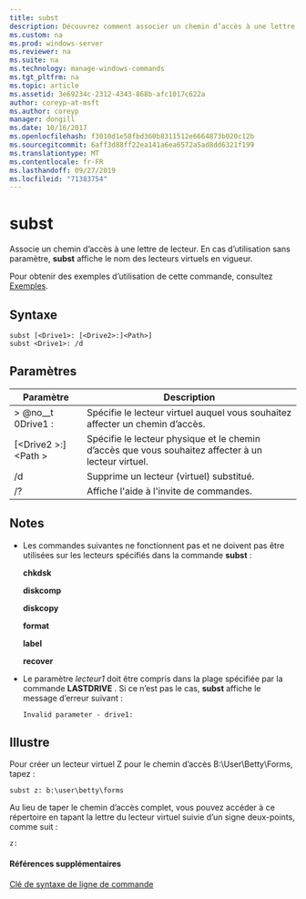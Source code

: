 ```yaml
---
title: subst
description: Découvrez comment associer un chemin d’accès à une lettre de lecteur.
ms.custom: na
ms.prod: windows-server
ms.reviewer: na
ms.suite: na
ms.technology: manage-windows-commands
ms.tgt_pltfrm: na
ms.topic: article
ms.assetid: 3e69234c-2312-4343-868b-afc1017c622a
author: coreyp-at-msft
ms.author: coreyp
manager: dongill
ms.date: 10/16/2017
ms.openlocfilehash: f3010d1e58fbd360b8311512e6664873b020c12b
ms.sourcegitcommit: 6aff3d88ff22ea141a6ea6572a5ad8dd6321f199
ms.translationtype: MT
ms.contentlocale: fr-FR
ms.lasthandoff: 09/27/2019
ms.locfileid: "71383754"
---
```

# <a name="subst"></a>subst



Associe un chemin d’accès à une lettre de lecteur. En cas d’utilisation sans paramètre, **subst** affiche le nom des lecteurs virtuels en vigueur.

Pour obtenir des exemples d’utilisation de cette commande, consultez [Exemples](#BKMK_examples).

## <a name="syntax"></a>Syntaxe

```
subst [<Drive1>: [<Drive2>:]<Path>] 
subst <Drive1>: /d
```

## <a name="parameters"></a>Paramètres

|Paramètre|Description|
|---------|-----------|
|> @no__t 0Drive1 :|Spécifie le lecteur virtuel auquel vous souhaitez affecter un chemin d’accès.|
|[\<Drive2 >:] \<Path >|Spécifie le lecteur physique et le chemin d’accès que vous souhaitez affecter à un lecteur virtuel.|
|/d|Supprime un lecteur (virtuel) substitué.|
|/?|Affiche l'aide à l'invite de commandes.|

## <a name="remarks"></a>Notes

-   Les commandes suivantes ne fonctionnent pas et ne doivent pas être utilisées sur les lecteurs spécifiés dans la commande **subst** :

    **chkdsk**

    **diskcomp**

    **diskcopy**

    **format**

    **label**

    **recover**
-   Le paramètre *lecteur1* doit être compris dans la plage spécifiée par la commande **LASTDRIVE** . Si ce n’est pas le cas, **subst** affiche le message d’erreur suivant :

    `Invalid parameter - drive1:`

## <a name="BKMK_examples"></a>Illustre

Pour créer un lecteur virtuel Z pour le chemin d’accès B:\User\Betty\Forms, tapez :
```
subst z: b:\user\betty\forms 
```
Au lieu de taper le chemin d’accès complet, vous pouvez accéder à ce répertoire en tapant la lettre du lecteur virtuel suivie d’un signe deux-points, comme suit :
```
z: 
```

#### <a name="additional-references"></a>Références supplémentaires

[Clé de syntaxe de ligne de commande](command-line-syntax-key.md)